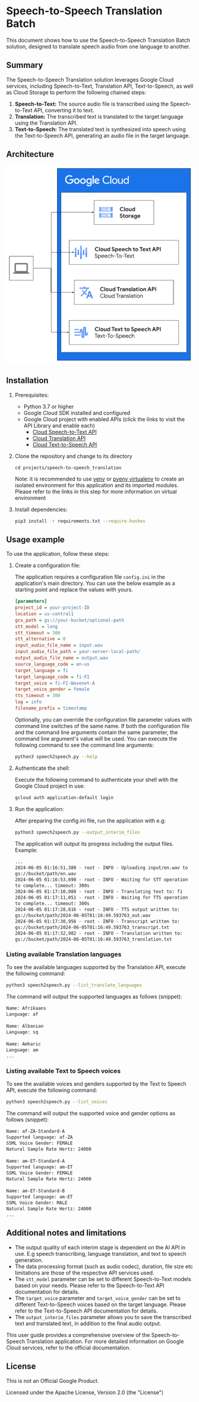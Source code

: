 # Speech-to-Speech Translation Batch

This document shows how to use the Speech-to-Speech Translation Batch solution,  designed to translate speech audio from one language to another.

## Summary

The Speech-to-Speech Translation solution leverages Google Cloud services, including Speech-to-Text, Translation API, Text-to-Speech, as well as Cloud Storage to perform the following chained steps:

1. **Speech-to-Text:** The source audio file is transcribed using the Speech-to-Text API, converting it to text.
1. **Translation:** The transcribed text is translated to the target language using the Translation API.
1. **Text-to-Speech:** The translated text is synthesized into speech using the Text-to-Speech API, generating an audio file in the target language.

## Architecture

!["Architecture diagram"](images/architecture.png "Architecture diagram")

## Installation

1. Prerequisites:
    - Python 3.7 or higher
    - Google Cloud SDK installed and configured
    - Google Cloud project with enabled APIs (click the links to visit the API Library and enable each)
        - [Cloud Speech-to-Text API](https://console.cloud.google.com/apis/library/speech.googleapis.com)
        - [Cloud Translation API](https://console.cloud.google.com/apis/library/translate.googleapis.com)
        - [Cloud Text-to-Speech API](https://console.cloud.google.com/apis/library/texttospeech.googleapis.com)

1. Clone the repository and change to its directory

    ```shell
    cd projects/speech-to-speech_translation
    ```

    Note: it is recommended to use [venv](https://docs.python.org/3/library/venv.html) or [pyenv virtualenv](https://github.com/pyenv/pyenv-virtualenv) to create an isolated environment for this application and its imported modules. Please refer to the links in this step for more information on virtual environment

1. Install dependencies:

    ```bash
    pip3 install -r requirements.txt --require-hashes
    ```

## Usage example

To use the application, follow these steps:

1. Create a configuration file:

    The application requires a configuration file `config.ini` in the application's main directory. You can use the below example as a starting point and replace the values with yours.

    ```ini
    [parameters]
    project_id = your-project-ID
    location = us-central1
    gcs_path = gs://your-bucket/optional-path
    stt_model = long
    stt_timeout = 300
    stt_alternative = 0
    input_audio_file_name = input.wav
    input_audio_file_path = your-server-local-path/
    output_audio_file_name = output.wav
    source_language_code = en-us
    target_language = fi
    target_language_code = fi-FI
    target_voice = fi-FI-Wavenet-A
    target_voice_gender = female
    tts_timeout = 300
    log = info
    filename_prefix = timestamp
    ```

    Optionally, you can override the configuration file parameter values with command line switches of the same name. If both the configuration file and the command line arguments contain the same parameter, the command line argument's value will be used. You can execute the following command to see the command line arguments:

    ```bash
    python3 speech2speech.py --help
    ```

1. Authenticate the shell:

    Execute the following command to authenticate your shell with the Google Cloud project in use:

    ```bash
    gcloud auth application-default login
    ```

1. Run the application:

    After preparing the config.ini file, run the application with e.g:

    ```bash
    python3 speech2speech.py --output_interim_files
    ```

    The application will output its progress including the output files. Example:

    ```text
    ...
    2024-06-05 01:16:51,380 - root - INFO - Uploading input/en.wav to gs://bucket/path/en.wav
    2024-06-05 01:16:53,690 - root - INFO - Waiting for STT operation to complete... timeout: 300s
    2024-06-05 01:17:10,088 - root - INFO - Translating text to: fi
    2024-06-05 01:17:11,051 - root - INFO - Waiting for TTS operation to complete... timeout: 300s
    2024-06-05 01:17:28,616 - root - INFO - TTS output written to: gs://bucket/path/2024-06-05T01:16:49.593763_out.wav
    2024-06-05 01:17:30,956 - root - INFO - Transcript written to: gs://bucket/path/2024-06-05T01:16:49.593763_transcript.txt
    2024-06-05 01:17:32,982 - root - INFO - Translation written to: gs://bucket/path/2024-06-05T01:16:49.593763_translation.txt
    ```

### Listing available Translation languages

To see the available languages supported by the Translation API, execute the following command:

```bash
python3 speech2speech.py --list_translate_languages
```

The command will output the supported languages as follows (snippet):

```text
Name: Afrikaans
Language: af

Name: Albanian
Language: sq

Name: Amharic
Language: am
...
```

### Listing available Text to Speech voices

To see the available voices and genders supported by the Text to Speech API, execute the following command:

```bash
python3 speech2speech.py --list_voices
```

The command will output the supported voice and gender options as follows (snippet):

```text
Name: af-ZA-Standard-A
Supported language: af-ZA
SSML Voice Gender: FEMALE
Natural Sample Rate Hertz: 24000

Name: am-ET-Standard-A
Supported language: am-ET
SSML Voice Gender: FEMALE
Natural Sample Rate Hertz: 24000

Name: am-ET-Standard-B
Supported language: am-ET
SSML Voice Gender: MALE
Natural Sample Rate Hertz: 24000
...
```

## Additional notes and limitations

- The output quality of each interim stage is dependent on the AI API in use. E.g speech transcribing, language translation, and text to speech generation.
- The data processing format (such as audio codec), duration, file size etc limitations are those of the respective API services used.
- The `stt_model` parameter can be set to different Speech-to-Text models based on your needs. Please refer to the Speech-to-Text API documentation for details.
- The `target_voice` parameter and `target_voice_gender` can be set to different Text-to-Speech voices based on the target language. Please refer to the Text-to-Speech API documentation for details.
- The `output_interim_files` parameter allows you to save the transcribed text and translated text, in addition to the final audio output.

This user guide provides a comprehensive overview of the Speech-to-Speech Translation application. For more detailed information on Google Cloud services, refer to the official documentation.

## License

This is not an Official Google Product.

Licensed under the Apache License, Version 2.0 (the "License")
